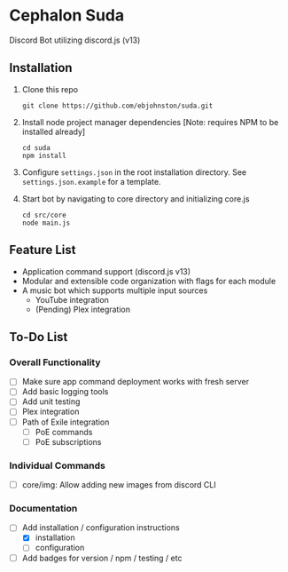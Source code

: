 # Cephalon Suda
Discord Bot utilizing discord.js (v13)

## Installation
1. Clone this repo
    ```
    git clone https://github.com/ebjohnston/suda.git
    ```

1. Install node project manager dependencies [Note: requires NPM to be installed already]
    ```
    cd suda
    npm install
    ```

1. Configure `settings.json` in the root installation directory. See `settings.json.example` for a template.

1. Start bot by navigating to core directory and initializing core.js
    ```
    cd src/core
    node main.js
    ```

## Feature List
- Application command support (discord.js v13)
- Modular and extensible code organization with flags for each module
- A music bot which supports multiple input sources
    - YouTube integration
    - (Pending) Plex integration

## To-Do List
### Overall Functionality
- [ ] Make sure app command deployment works with fresh server
- [ ] Add basic logging tools
- [ ] Add unit testing
- [ ] Plex integration
- [ ] Path of Exile integration
    - [ ] PoE commands
    - [ ] PoE subscriptions

### Individual Commands
- [ ] core/img: Allow adding new images from discord CLI

### Documentation
- [ ] Add installation / configuration instructions
    - [x] installation
    - [ ] configuration
- [ ] Add badges for version / npm / testing / etc

